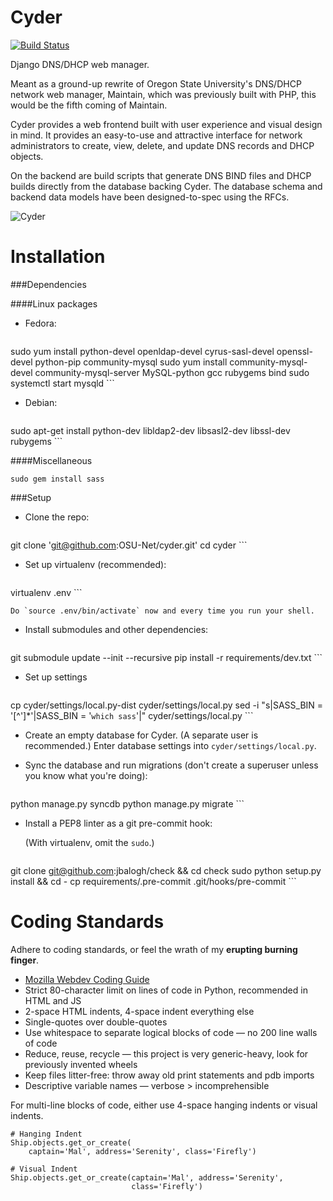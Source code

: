 Cyder
=====

[![Build Status](https://travis-ci.org/OSU-Net/cyder.png?branch=master)](https://travis-ci.org/OSU-Net/cyder)

Django DNS/DHCP web manager.

Meant as a ground-up rewrite of Oregon State University's DNS/DHCP network web
manager, Maintain, which was previously built with PHP, this would be the fifth
coming of Maintain.

Cyder provides a web frontend built with user experience and visual design in
mind. It provides an easy-to-use and attractive interface for network
administrators to create, view, delete, and update DNS records and DHCP
objects.

On the backend are build scripts that generate DNS BIND files and DHCP builds
directly from the database backing Cyder. The database schema and backend
data models have been designed-to-spec using the RFCs.

![Cyder](http://i.imgur.com/p8Rmbvv.png)


Installation
============

###Dependencies

####Linux packages

- Fedora:

    ```
sudo yum install python-devel openldap-devel cyrus-sasl-devel openssl-devel python-pip community-mysql
sudo yum install community-mysql-devel community-mysql-server MySQL-python gcc rubygems bind
sudo systemctl start mysqld
    ```

- Debian:

    ```
sudo apt-get install python-dev libldap2-dev libsasl2-dev libssl-dev rubygems
    ```

<!-- TODO: add MySQL, pip, etc. -->

####Miscellaneous

```
sudo gem install sass
```

###Setup

- Clone the repo:

    ```
git clone 'git@github.com:OSU-Net/cyder.git'
cd cyder
    ```

- Set up virtualenv (recommended):

    ```
virtualenv .env
    ```

    Do `source .env/bin/activate` now and every time you run your shell.

- Install submodules and other dependencies:

    ```
git submodule update --init --recursive
pip install -r requirements/dev.txt
    ```
- Set up settings

    ```
cp cyder/settings/local.py-dist cyder/settings/local.py
sed -i "s|SASS_BIN = '[^']*'|SASS_BIN = '`which sass`'|" cyder/settings/local.py
    ```

<!-- If you want to use setting_test.py-dist, figure it out yourself. -->

- Create an empty database for Cyder. (A separate user is recommended.) Enter database settings into `cyder/settings/local.py`.

- Sync the database and run migrations (don't create a superuser unless you know what you're doing):

    ```
python manage.py syncdb
python manage.py migrate
    ```

- Install a PEP8 linter as a git pre-commit hook:

    (With virtualenv, omit the `sudo`.)

    ```
git clone git@github.com:jbalogh/check && cd check
sudo python setup.py install && cd -
cp requirements/.pre-commit .git/hooks/pre-commit
    ```


Coding Standards
================

Adhere to coding standards, or feel the wrath of my **erupting burning finger**.

- [Mozilla Webdev Coding Guide](http://mozweb.readthedocs.org/en/latest/coding.html)
- Strict 80-character limit on lines of code in Python, recommended in HTML and JS
- 2-space HTML indents, 4-space indent everything else
- Single-quotes over double-quotes
- Use whitespace to separate logical blocks of code — no 200 line walls of code
- Reduce, reuse, recycle — this project is very generic-heavy, look for previously invented wheels
- Keep files litter-free: throw away old print statements and pdb imports
- Descriptive variable names — verbose > incomprehensible

For multi-line blocks of code, either use 4-space hanging indents or visual indents.

```
# Hanging Indent
Ship.objects.get_or_create(
    captain='Mal', address='Serenity', class='Firefly')

# Visual Indent
Ship.objects.get_or_create(captain='Mal', address='Serenity',
                           class='Firefly')
```
